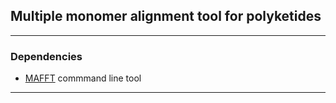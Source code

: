 ## Multiple monomer alignment tool for polyketides

---

### Dependencies
- [MAFFT](https://mafft.cbrc.jp/alignment/software/) commmand line tool

---
